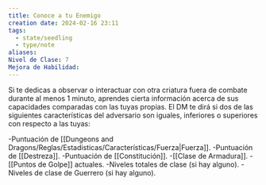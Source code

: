 ```yaml
---
title: Conoce a tu Enemigo
creation date: 2024-02-16 23:11
tags:
  - state/seedling
  - type/note
aliases: 
Nivel de Clase: 7
Mejora de Habilidad:
---
```

Si te dedicas a observar o interactuar con otra criatura fuera de combate durante al menos 1 minuto, aprendes cierta información acerca de sus capacidades comparadas con las tuyas propias. El DM te dirá si dos de las siguientes características del adversario son iguales, inferiores o superiores con respecto a las tuyas:

-Puntuación de [[Dungeons and Dragons/Reglas/Estadisticas/Características/Fuerza|Fuerza]].
-Puntuación de [[Destreza]].
-Puntuación de [[Constitución]].
-[[Clase de Armadura]].
-[[Puntos de Golpe]] actuales.
-Niveles totales de clase (si hay alguno).
-Niveles de clase de Guerrero (si hay alguno).




